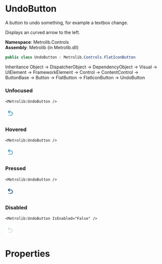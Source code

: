 # UndoButton  

A button to undo something, for example a textbox change.

Displays an curved arrow to the left.

**Namespace**: Metrolib.Controls  
**Assembly**: Metrolib (in Metrolib.dll)  

```C#
public class UndoButton : Metrolib.Controls.FlatIconButton
```

Inheritance Object -> DispatcherObject -> DependencyObject -> Visual -> UIElement -> FrameworkElement -> Control -> ContentControl -> ButtonBase -> Button -> FlatButton -> FlatIconButton -> UndoButton
### Unfocused

```xaml
<Metrolib:UndoButton />

```
![Image of UndoButton, Unfocused](Unfocused.png)

### Hovered

```xaml
<Metrolib:UndoButton />

```
![Image of UndoButton, Hovered](Hovered.png)

### Pressed

```xaml
<Metrolib:UndoButton />

```
![Image of UndoButton, Pressed](Pressed.png)

### Disabled

```xaml
<Metrolib:UndoButton IsEnabled="False" />

```
![Image of UndoButton, Disabled](Disabled.png)

# Properties  

